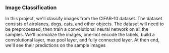 ### Image Classification

In this project, we'll classify images from the CIFAR-10 dataset.
The dataset consists of airplanes, dogs, cats, and other objects. The dataset will need to be preprocessed, then train a convolutional neural network on all the samples. 
We'll normalize the images, one-hot encode the labels, build a convolutional layer, max pool layer, and fully connected layer. 
At then end, we'll see their predictions on the sample images
